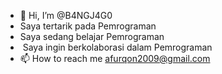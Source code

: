 - 👋 Hi, I’m @B4NGJ4G0
- Saya tertarik pada Pemrograman
- Saya sedang belajar Pemrograman
- ️ Saya ingin berkolaborasi dalam Pemrograman
- 📫 How to reach me afurqon2009@gmail.com

<!---
B4NGJ4G0/B4NGJ4G0 is a ✨ special ✨ repository because its `README.md` (this file) appears on your GitHub profile.
You can click the Preview link to take a look at your changes.
--->
